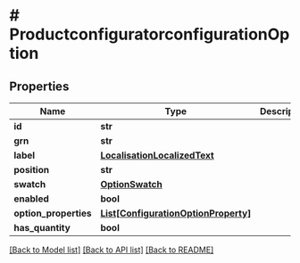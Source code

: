 # # ProductconfiguratorconfigurationOption


## Properties 


Name | Type | Description | Notes
------------ | ------------- | ------------- | -------------
**id**| **str** |   | [optional]
**grn**| **str** |   | [optional]
**label**| [**LocalisationLocalizedText**](LocalisationLocalizedText.md) |   | [optional]
**position**| **str** |   | [optional]
**swatch**| [**OptionSwatch**](OptionSwatch.md) |   | [optional]
**enabled**| **bool** |   | [optional]
**option_properties**| [**List[ConfigurationOptionProperty]**](ConfigurationOptionProperty.md) |   | [optional]
**has_quantity**| **bool** |   | [optional]


[[Back to Model list]](../../README.md#models) [[Back to API list]](../../README.md#endpoints) [[Back to README]](../../README.md)

